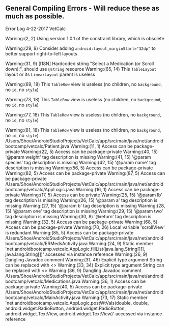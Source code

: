 ## General Compiling Errors - Will reduce these as much as possible.

Error Log 4-22-2017 VetCalc

Warning:(2, 2) Using version 1.0.1 of the constraint library, which is obsolete

Warning:(29, 9) Consider adding `android:layout_marginStart="32dp"` to better support right-to-left layouts

Warning:(31, 9) [I18N] Hardcoded string "Select a Medication (or Scroll down):", should use `@string` resource
Warning:(65, 14) This `TableLayout` layout or its `LinearLayout` parent is useless

Warning:(69, 18) This `TableRow` view is useless (no children, no `background`, no `id`, no `style`)

Warning:(73, 18) This `TableRow` view is useless (no children, no `background`, no `id`, no `style`)

Warning:(77, 18) This `TableRow` view is useless (no children, no `background`, no `id`, no `style`)

Warning:(81, 18) This `TableRow` view is useless (no children, no `background`, no `id`, no `style`)
/Users/Shoe/AndroidStudioProjects/VetCalc/app/src/main/java/net/androidbootcamp/vetcalc/Patient.java
Warning:(11, 1) Access can be package-private
Warning:(22, 5) Access can be package-private
Warning:(40, 15) '@param weight' tag description is missing
Warning:(41, 15) '@param species' tag description is missing
Warning:(42, 15) '@param name' tag description is missing
Warning:(56, 5) Access can be package-private
Warning:(82, 5) Access can be package-private
Warning:(87, 5) Access can be package-private
/Users/Shoe/AndroidStudioProjects/VetCalc/app/src/main/java/net/androidbootcamp/vetcalc/AppLogic.java
Warning:(16, 1) Access can be package-private
Warning:(17, 5) Access can be private
Warning:(25, 15) '@param lb' tag description is missing
Warning:(26, 15) '@param a' tag description is missing
Warning:(27, 15) '@param b' tag description is missing
Warning:(28, 15) '@param one' tag description is missing
Warning:(29, 15) '@param two' tag description is missing
Warning:(30, 8) '@return' tag description is missing
Warning:(32, 5) Access can be package-private
Warning:(68, 5) Access can be package-private
Warning:(70, 26) Local variable 'scrollView' is redundant
Warning:(85, 5) Access can be package-private
/Users/Shoe/AndroidStudioProjects/VetCalc/app/src/main/java/net/androidbootcamp/vetcalc/ERMedsActivity.java
Warning:(24, 9) Static member 'net.androidbootcamp.vetcalc.AppLogic.fillList(java.lang.String[][], java.lang.String[])' accessed via instance reference
Warning:(26, 9) Dangling Javadoc comment
Warning:(31, 46) Explicit type argument String can be replaced with <>
Warning:(33, 34) Explicit type argument String can be replaced with <>
Warning:(36, 9) Dangling Javadoc comment
/Users/Shoe/AndroidStudioProjects/VetCalc/app/src/main/java/net/androidbootcamp/vetcalc/Medications.java
Warning:(36, 1) Access can be package-private
Warning:(40, 5) Access can be package-private
/Users/Shoe/AndroidStudioProjects/VetCalc/app/src/main/java/net/androidbootcamp/vetcalc/MainActivity.java
Warning:(73, 17) Static member 'net.androidbootcamp.vetcalc.AppLogic.postWtVals(double, double, android.widget.RadioButton, android.widget.RadioButton, android.widget.TextView, android.widget.TextView)' accessed via instance reference
